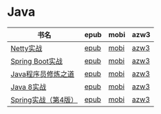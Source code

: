 # Java

| 书名 | epub | mobi | azw3 |
| --- | --- | --- | --- |
| [Netty实战](http://ct.dalanmei.com/f/31084289-572126068-6bf37c) | [epub](http://ct.dalanmei.com/f/31084289-572126068-6bf37c) | [mobi](http://ct.dalanmei.com/f/31084289-571632262-fcd990) | [azw3](http://ct.dalanmei.com/f/31084289-572186533-bde7b9) |
| [Spring Boot实战](http://ct.dalanmei.com/f/31084289-571916160-f469d6) | [epub](http://ct.dalanmei.com/f/31084289-571916160-f469d6) | [mobi](http://ct.dalanmei.com/f/31084289-571557682-889433) | [azw3](http://ct.dalanmei.com/f/31084289-572074699-ba252b) |
| [Java程序员修炼之道](http://ct.dalanmei.com/f/31084289-571916195-361993) | [epub](http://ct.dalanmei.com/f/31084289-571916195-361993) | [mobi](http://ct.dalanmei.com/f/31084289-571557695-c2cc75) | [azw3](http://ct.dalanmei.com/f/31084289-572074715-6f53a1) |
| [Java 8实战](http://ct.dalanmei.com/f/31084289-571916212-1b77fb) | [epub](http://ct.dalanmei.com/f/31084289-571916212-1b77fb) | [mobi](http://ct.dalanmei.com/f/31084289-571557705-3a2dbb) | [azw3](http://ct.dalanmei.com/f/31084289-572074719-179407) |
| [Spring实战（第4版）](http://ct.dalanmei.com/f/31084289-571981673-df1ee5) | [epub](http://ct.dalanmei.com/f/31084289-571981673-df1ee5) | [mobi](http://ct.dalanmei.com/f/31084289-571559749-e9a64c) | [azw3](http://ct.dalanmei.com/f/31084289-572078173-506145) |
